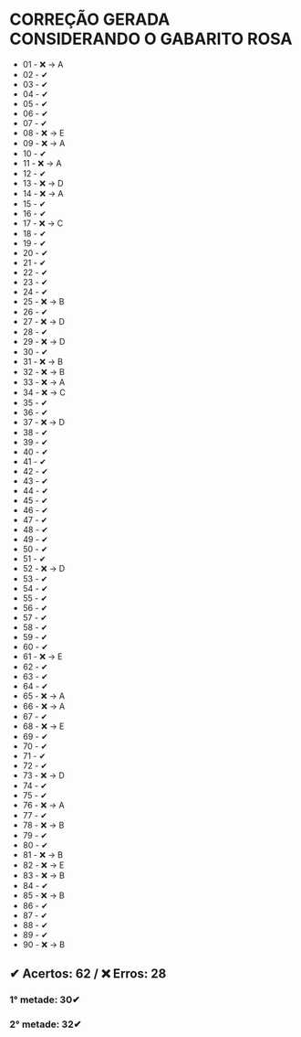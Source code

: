 # CORREÇÃO GERADA CONSIDERANDO O GABARITO ROSA

- 01 - ❌ -> A 
- 02 - ✔ 
- 03 - ✔ 
- 04 - ✔ 
- 05 - ✔ 
- 06 - ✔ 
- 07 - ✔ 
- 08 - ❌ -> E 
- 09 - ❌ -> A 
- 10 - ✔ 
- 11 - ❌ -> A 
- 12 - ✔ 
- 13 - ❌ -> D 
- 14 - ❌ -> A 
- 15 - ✔ 
- 16 - ✔ 
- 17 - ❌ -> C 
- 18 - ✔ 
- 19 - ✔ 
- 20 - ✔ 
- 21 - ✔ 
- 22 - ✔ 
- 23 - ✔ 
- 24 - ✔ 
- 25 - ❌ -> B 
- 26 - ✔ 
- 27 - ❌ -> D 
- 28 - ✔ 
- 29 - ❌ -> D 
- 30 - ✔ 
- 31 - ❌ -> B 
- 32 - ❌ -> B 
- 33 - ❌ -> A 
- 34 - ❌ -> C 
- 35 - ✔ 
- 36 - ✔ 
- 37 - ❌ -> D 
- 38 - ✔ 
- 39 - ✔ 
- 40 - ✔ 
- 41 - ✔ 
- 42 - ✔ 
- 43 - ✔ 
- 44 - ✔ 
- 45 - ✔ 
- 46 - ✔ 
- 47 - ✔ 
- 48 - ✔ 
- 49 - ✔ 
- 50 - ✔ 
- 51 - ✔ 
- 52 - ❌ -> D 
- 53 - ✔ 
- 54 - ✔ 
- 55 - ✔ 
- 56 - ✔ 
- 57 - ✔ 
- 58 - ✔ 
- 59 - ✔ 
- 60 - ✔ 
- 61 - ❌ -> E 
- 62 - ✔ 
- 63 - ✔ 
- 64 - ✔ 
- 65 - ❌ -> A 
- 66 - ❌ -> A 
- 67 - ✔ 
- 68 - ❌ -> E 
- 69 - ✔ 
- 70 - ✔ 
- 71 - ✔ 
- 72 - ✔ 
- 73 - ❌ -> D 
- 74 - ✔ 
- 75 - ✔ 
- 76 - ❌ -> A 
- 77 - ✔ 
- 78 - ❌ -> B 
- 79 - ✔ 
- 80 - ✔ 
- 81 - ❌ -> B 
- 82 - ❌ -> E 
- 83 - ❌ -> B 
- 84 - ✔ 
- 85 - ❌ -> B 
- 86 - ✔ 
- 87 - ✔ 
- 88 - ✔ 
- 89 - ✔ 
- 90 - ❌ -> B 
## ✔ Acertos: 62 / ❌ Erros: 28
### 1° metade: 30✔
### 2° metade: 32✔
